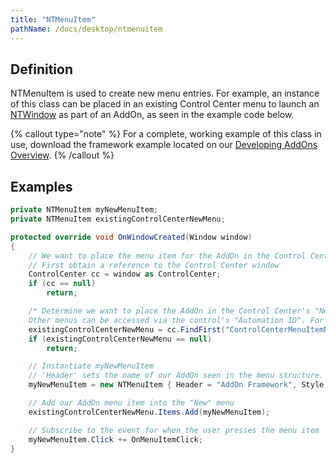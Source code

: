 ```yaml
---
title: "NTMenuItem"
pathName: /docs/desktop/ntmenuitem
---
```


## Definition

NTMenuItem is used to create new menu entries. For example, an instance of this class can be placed in an existing Control Center menu to launch an [NTWindow](/docs/desktop/ntwindow) as part of an AddOn, as seen in the example code below.

{% callout type="note" %}
For a complete, working example of this class in use, download the framework example located on our [Developing AddOns Overview](/docs/desktop/developing_add_ons).
{% /callout %}

## Examples

```csharp
private NTMenuItem myNewMenuItem;
private NTMenuItem existingControlCenterNewMenu;

protected override void OnWindowCreated(Window window)
{
    // We want to place the menu item for the AddOn in the Control Center's "New" menu
    // First obtain a reference to the Control Center window
    ControlCenter cc = window as ControlCenter;
    if (cc == null)
        return;

    /* Determine we want to place the AddOn in the Control Center's "New" menu
    Other menus can be accessed via the control's "Automation ID". For example: toolsMenuItem, workspacesMenuItem, connectionsMenuItem, helpMenuItem. */
    existingControlCenterNewMenu = cc.FindFirst("ControlCenterMenuItemNew") as NTMenuItem;
    if (existingControlCenterNewMenu == null)
        return;

    // Instantiate myNewMenuItem
    // 'Header' sets the name of our AddOn seen in the menu structure. 'Style' sets the font style.
    myNewMenuItem = new NTMenuItem { Header = "AddOn Framework", Style = Application.Current.TryFindResource("MainMenuItem") as Style };

    // Add our AddOn menu item into the "New" menu
    existingControlCenterNewMenu.Items.Add(myNewMenuItem);

    // Subscribe to the event for when the user presses the menu item
    myNewMenuItem.Click += OnMenuItemClick;
}
```
